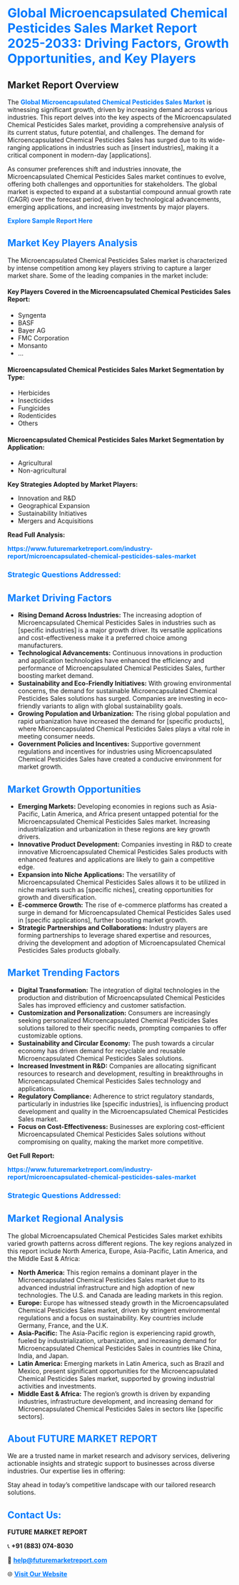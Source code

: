<h1 style="color: #007BFF;">Global Microencapsulated Chemical Pesticides Sales Market Report 2025-2033: Driving Factors, Growth Opportunities, and Key Players</h1>

<section id="overview">
<h2>Market Report Overview</h2>
<p>The <a href="https://www.futuremarketreport.com/industry-report/microencapsulated-chemical-pesticides-sales-market" style="color: #007BFF; text-decoration: none;"><strong>Global Microencapsulated Chemical Pesticides Sales Market</strong></a> is witnessing significant growth, driven by increasing demand across various industries. This report delves into the key aspects of the Microencapsulated Chemical Pesticides Sales market, providing a comprehensive analysis of its current status, future potential, and challenges. The demand for Microencapsulated Chemical Pesticides Sales has surged due to its wide-ranging applications in industries such as [insert industries], making it a critical component in modern-day [applications].</p>
<p>As consumer preferences shift and industries innovate, the Microencapsulated Chemical Pesticides Sales market continues to evolve, offering both challenges and opportunities for stakeholders. The global market is expected to expand at a substantial compound annual growth rate (CAGR) over the forecast period, driven by technological advancements, emerging applications, and increasing investments by major players.</p>
</section>

<section id="overview">
<p><a href="https://www.futuremarketreport.com/request-sample/reportId=104565" style="color: #007BFF; text-decoration: none;"><strong>Explore Sample Report Here</strong></a></p>
</section>

<section id="key-players">
<h2 style="color: #007BFF;">Market Key Players Analysis</h2>
<p>The Microencapsulated Chemical Pesticides Sales market is characterized by intense competition among key players striving to capture a larger market share. Some of the leading companies in the market include:</p>
<h4>Key Players Covered in the Microencapsulated Chemical Pesticides Sales Report:</h4>
<ul><li>Syngenta</li><li>BASF</li><li>Bayer AG</li><li>FMC Corporation</li><li>Monsanto</li><li>...</li></ul>
<h4>Microencapsulated Chemical Pesticides Sales Market Segmentation by Type:</h4>
<ul><li>Herbicides</li><li>Insecticides</li><li>Fungicides</li><li>Rodenticides</li><li>Others</li></ul>

<h4>Microencapsulated Chemical Pesticides Sales Market Segmentation by Application:</h4>
<ul><li>Agricultural</li><li>Non-agricultural</li></ul>
<p><strong>Key Strategies Adopted by Market Players:</strong></p>
<ul>
<li>Innovation and R&D</li>
<li>Geographical Expansion</li>
<li>Sustainability Initiatives</li>
<li>Mergers and Acquisitions</li>
</ul>
</section>

<section>
<p><strong>Read Full Analysis: </strong></p><a href="https://www.futuremarketreport.com/industry-report/microencapsulated-chemical-pesticides-sales-market" style="color: #007BFF; text-decoration: none;"><strong>https://www.futuremarketreport.com/industry-report/microencapsulated-chemical-pesticides-sales-market</strong></a>
<h3 style="color: #007BFF;">Strategic Questions Addressed:</h3>
</section>

<section id="driving-factors">
<h2 style="color: #007BFF;">Market Driving Factors</h2>
<ul>
<li><strong>Rising Demand Across Industries:</strong> The increasing adoption of Microencapsulated Chemical Pesticides Sales in industries such as [specific industries] is a major growth driver. Its versatile applications and cost-effectiveness make it a preferred choice among manufacturers.</li>
<li><strong>Technological Advancements:</strong> Continuous innovations in production and application technologies have enhanced the efficiency and performance of Microencapsulated Chemical Pesticides Sales, further boosting market demand.</li>
<li><strong>Sustainability and Eco-Friendly Initiatives:</strong> With growing environmental concerns, the demand for sustainable Microencapsulated Chemical Pesticides Sales solutions has surged. Companies are investing in eco-friendly variants to align with global sustainability goals.</li>
<li><strong>Growing Population and Urbanization:</strong> The rising global population and rapid urbanization have increased the demand for [specific products], where Microencapsulated Chemical Pesticides Sales plays a vital role in meeting consumer needs.</li>
<li><strong>Government Policies and Incentives:</strong> Supportive government regulations and incentives for industries using Microencapsulated Chemical Pesticides Sales have created a conducive environment for market growth.</li>
</ul>
</section>

<section id="growth-opportunities">
<h2 style="color: #007BFF;">Market Growth Opportunities</h2>
<ul>
<li><strong>Emerging Markets:</strong> Developing economies in regions such as Asia-Pacific, Latin America, and Africa present untapped potential for the Microencapsulated Chemical Pesticides Sales market. Increasing industrialization and urbanization in these regions are key growth drivers.</li>
<li><strong>Innovative Product Development:</strong> Companies investing in R&D to create innovative Microencapsulated Chemical Pesticides Sales products with enhanced features and applications are likely to gain a competitive edge.</li>
<li><strong>Expansion into Niche Applications:</strong> The versatility of Microencapsulated Chemical Pesticides Sales allows it to be utilized in niche markets such as [specific niches], creating opportunities for growth and diversification.</li>
<li><strong>E-commerce Growth:</strong> The rise of e-commerce platforms has created a surge in demand for Microencapsulated Chemical Pesticides Sales used in [specific applications], further boosting market growth.</li>
<li><strong>Strategic Partnerships and Collaborations:</strong> Industry players are forming partnerships to leverage shared expertise and resources, driving the development and adoption of Microencapsulated Chemical Pesticides Sales products globally.</li>
</ul>
</section>

<section id="trending-factors">
<h2 style="color: #007BFF;">Market Trending Factors</h2>
<ul>
<li><strong>Digital Transformation:</strong> The integration of digital technologies in the production and distribution of Microencapsulated Chemical Pesticides Sales has improved efficiency and customer satisfaction.</li>
<li><strong>Customization and Personalization:</strong> Consumers are increasingly seeking personalized Microencapsulated Chemical Pesticides Sales solutions tailored to their specific needs, prompting companies to offer customizable options.</li>
<li><strong>Sustainability and Circular Economy:</strong> The push towards a circular economy has driven demand for recyclable and reusable Microencapsulated Chemical Pesticides Sales solutions.</li>
<li><strong>Increased Investment in R&D:</strong> Companies are allocating significant resources to research and development, resulting in breakthroughs in Microencapsulated Chemical Pesticides Sales technology and applications.</li>
<li><strong>Regulatory Compliance:</strong> Adherence to strict regulatory standards, particularly in industries like [specific industries], is influencing product development and quality in the Microencapsulated Chemical Pesticides Sales market.</li>
<li><strong>Focus on Cost-Effectiveness:</strong> Businesses are exploring cost-efficient Microencapsulated Chemical Pesticides Sales solutions without compromising on quality, making the market more competitive.</li>
</ul>
</section>

<section>
<p><strong>Get Full Report: </strong></p><a href="https://www.futuremarketreport.com/industry-report/microencapsulated-chemical-pesticides-sales-market" style="color: #007BFF; text-decoration: none;"><strong>https://www.futuremarketreport.com/industry-report/microencapsulated-chemical-pesticides-sales-market</strong></a>
<h3 style="color: #007BFF;">Strategic Questions Addressed:</h3>
</section>


<section id="regional-analysis">
<h2 style="color: #007BFF;">Market Regional Analysis</h2>
<p>The global Microencapsulated Chemical Pesticides Sales market exhibits varied growth patterns across different regions. The key regions analyzed in this report include North America, Europe, Asia-Pacific, Latin America, and the Middle East & Africa:</p>
<ul>
<li><strong>North America:</strong> This region remains a dominant player in the Microencapsulated Chemical Pesticides Sales market due to its advanced industrial infrastructure and high adoption of new technologies. The U.S. and Canada are leading markets in this region.</li>
<li><strong>Europe:</strong> Europe has witnessed steady growth in the Microencapsulated Chemical Pesticides Sales market, driven by stringent environmental regulations and a focus on sustainability. Key countries include Germany, France, and the U.K.</li>
<li><strong>Asia-Pacific:</strong> The Asia-Pacific region is experiencing rapid growth, fueled by industrialization, urbanization, and increasing demand for Microencapsulated Chemical Pesticides Sales in countries like China, India, and Japan.</li>
<li><strong>Latin America:</strong> Emerging markets in Latin America, such as Brazil and Mexico, present significant opportunities for the Microencapsulated Chemical Pesticides Sales market, supported by growing industrial activities and investments.</li>
<li><strong>Middle East & Africa:</strong> The region’s growth is driven by expanding industries, infrastructure development, and increasing demand for Microencapsulated Chemical Pesticides Sales in sectors like [specific sectors].</li>
</ul>
</section>

<footer>
<h2 style="color: #007BFF;">About FUTURE MARKET REPORT</h2>
<p>We are a trusted name in market research and advisory services, delivering actionable insights and strategic support to businesses across diverse industries. Our expertise lies in offering:</p>

<p>Stay ahead in today’s competitive landscape with our tailored research solutions.</p>

<h2 style="color: #007BFF;">Contact Us:</h2>
<p><strong>FUTURE MARKET REPORT</strong></p>
<p>📞 <strong>+91 (883) 074-8030</strong></p>
<p>📧 <strong><a href="mailto:help@futuremarketreport.com" style="color: #007BFF;">help@futuremarketreport.com</a></strong></p>
<p>🌐 <strong><a href="https://www.futuremarketreport.com/" style="color: #007BFF;">Visit Our Website</a></strong></p>
</footer>